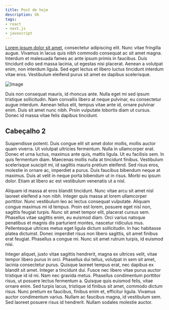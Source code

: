 ```yaml
---
title: Post de hoje
description: Ok
tags:
- react
- next.js
- javascript
---
```


[Lorem ipsum dolor sit amet](https://google.com), consectetur adipiscing elit. Nunc vitae fringilla augue. Vivamus in lacus quis nibh commodo consequat ac sit amet magna. Interdum et malesuada fames ac ante ipsum primis in faucibus. Duis tincidunt odio sed massa lacinia, ut egestas nisi placerat. Aenean a volutpat enim, non interdum ligula. Sed eget lectus et libero luctus tincidunt interdum vitae eros. Vestibulum eleifend purus sit amet ex dapibus scelerisque.

![Image](https://placehold.it/500)

Duis non consequat mauris, id rhoncus ante. Nulla eget mi sed ipsum tristique sollicitudin. Nam convallis libero at neque pulvinar, eu consectetur augue interdum. Aenean tellus elit, tempus vitae ante id, ornare pulvinar enim. Duis sit amet nunc nibh. Proin vulputate lobortis diam ut cursus. Donec id massa vitae felis dapibus tincidunt.

## Cabeçalho 2

Suspendisse potenti. Duis congue elit sit amet dolor mollis, mollis auctor quam viverra. Ut volutpat ultricies fermentum. Nulla in ullamcorper erat. Donec et urna luctus, maximus ante quis, mattis ligula. Ut eu facilisis sem. In quis fermentum diam. Maecenas mollis nulla at tincidunt finibus. Vestibulum scelerisque suscipit mi, id sagittis mauris pretium eleifend. Sed risus eros, molestie in ornare ac, imperdiet a purus. Duis faucibus bibendum neque at maximus. Duis at velit in neque porta bibendum ut in risus. Morbi eu ipsum dolor. Etiam at libero ac est vestibulum venenatis ut a nisl.

Aliquam id massa at eros blandit tincidunt. Nunc vitae arcu sit amet nisl laoreet eleifend a non nibh. Integer quis massa at lorem ullamcorper porttitor. Nunc vestibulum leo ac lectus consequat vulputate. Aliquam congue maximus mi id tempus. Proin est lorem, posuere eget nisl non, sagittis feugiat turpis. Nunc sit amet tempor elit, placerat cursus sem. Phasellus vitae sagittis enim, eu euismod diam. Orci varius natoque penatibus et magnis dis parturient montes, nascetur ridiculus mus. Pellentesque ultrices metus eget ligula dictum sollicitudin. In hac habitasse platea dictumst. Donec imperdiet risus non libero sagittis, sit amet finibus erat feugiat. Phasellus a congue mi. Nunc sit amet rutrum turpis, id euismod nisi.

Integer aliquet, justo vitae sagittis hendrerit, magna ex ultrices velit, vitae tempor libero purus in orci. Phasellus dui tellus, volutpat in sem sit amet, lacinia consectetur purus. Quisque laoreet tempus erat, nec dapibus ex blandit sit amet. Integer a tincidunt dui. Fusce nec libero vitae purus auctor tristique id id mi. Nam nec gravida metus. Phasellus condimentum porttitor risus, ut posuere lectus fermentum a. Quisque quis euismod felis, vitae ornare enim. Sed turpis lacus, tristique id finibus sit amet, commodo dictum risus. Nunc pretium ex faucibus, finibus enim et, efficitur ligula. Vivamus auctor condimentum varius. Nullam ac faucibus magna, id vestibulum sem. Sed laoreet posuere risus id hendrerit. Nullam sodales molestie auctor.
